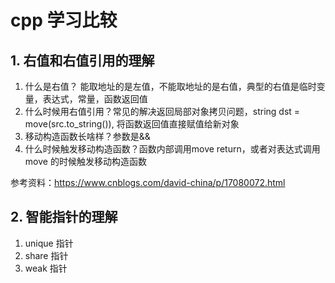 # cpp 学习比较

## 1. 右值和右值引用的理解
1. 什么是右值？ 能取地址的是左值，不能取地址的是右值，典型的右值是临时变量，表达式，常量，函数返回值
2. 什么时候用右值引用？常见的解决返回局部对象拷贝问题，string dst = move(src.to_string()),  将函数返回值直接赋值给新对象
3. 移动构造函数长啥样？参数是&&
4. 什么时候触发移动构造函数？函数内部调用move return，或者对表达式调用move 的时候触发移动构造函数
   

参考资料：https://www.cnblogs.com/david-china/p/17080072.html

## 2. 智能指针的理解
1. unique 指针
2. share 指针
3. weak 指针
